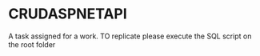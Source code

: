 # CRUDASPNETAPI
A task assigned for a work. TO replicate please execute the SQL script on the root folder
